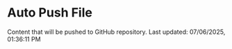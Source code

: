 # Auto Push File

Content that will be pushed to GitHub repository.
Last updated: 07/06/2025, 01:36:11 PM